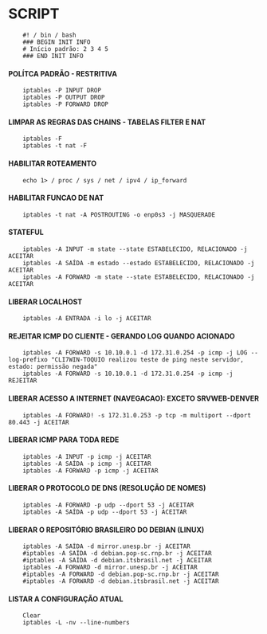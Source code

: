 # SCRIPT
```
    #! / bin / bash
    ### BEGIN INIT INFO
    # Início padrão: 2 3 4 5
    ### END INIT INFO
```

#### POLÍTCA PADRÃO - RESTRITIVA
```
    iptables -P INPUT DROP
    iptables -P OUTPUT DROP
    iptables -P FORWARD DROP
```
#### LIMPAR AS REGRAS DAS CHAINS - TABELAS FILTER E NAT
```
    iptables -F
    iptables -t nat -F
```
#### HABILITAR ROTEAMENTO
```
    echo 1> / proc / sys / net / ipv4 / ip_forward
```
####  HABILITAR FUNCAO DE NAT
```
    iptables -t nat -A POSTROUTING -o enp0s3 -j MASQUERADE
```

#### STATEFUL ####
```
    iptables -A INPUT -m state --state ESTABELECIDO, RELACIONADO -j ACEITAR
    iptables -A SAÍDA -m estado --estado ESTABELECIDO, RELACIONADO -j ACEITAR
    iptables -A FORWARD -m state --state ESTABELECIDO, RELACIONADO -j ACEITAR
```
#### LIBERAR LOCALHOST
```
    iptables -A ENTRADA -i lo -j ACEITAR
```
#### REJEITAR ICMP DO CLIENTE - GERANDO LOG QUANDO ACIONADO
```
    iptables -A FORWARD -s 10.10.0.1 -d 172.31.0.254 -p icmp -j LOG --log-prefixo "CLI7WIN-TOQUIO realizou teste de ping neste servidor, estado: permissão negada"
    iptables -A FORWARD -s 10.10.0.1 -d 172.31.0.254 -p icmp -j REJEITAR
```
#### LIBERAR ACESSO A INTERNET (NAVEGACAO): EXCETO SRVWEB-DENVER
```
    iptables -A FORWARD! -s 172.31.0.253 -p tcp -m multiport --dport 80.443 -j ACEITAR
```
#### LIBERAR ICMP PARA TODA REDE
```
    iptables -A INPUT -p icmp -j ACEITAR
    iptables -A SAÍDA -p icmp -j ACEITAR
    iptables -A FORWARD -p icmp -j ACEITAR
```
#### LIBERAR O PROTOCOLO DE DNS (RESOLUÇÃO DE NOMES)
```
    iptables -A FORWARD -p udp --dport 53 -j ACEITAR
    iptables -A SAÍDA -p udp --dport 53 -j ACEITAR
```

#### LIBERAR O REPOSITÓRIO BRASILEIRO DO DEBIAN (LINUX)
```
    iptables -A SAÍDA -d mirror.unesp.br -j ACEITAR
    #iptables -A SAÍDA -d debian.pop-sc.rnp.br -j ACEITAR
    #iptables -A SAÍDA -d debian.itsbrasil.net -j ACEITAR
    iptables -A FORWARD -d mirror.unesp.br -j ACEITAR
    #iptables -A FORWARD -d debian.pop-sc.rnp.br -j ACEITAR
    #iptables -A FORWARD -d debian.itsbrasil.net -j ACEITAR
 ```   
#### LISTAR A CONFIGURAÇÃO ATUAL
```
    Clear
    iptables -L -nv --line-numbers
```
